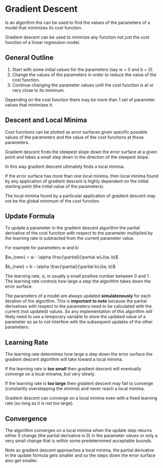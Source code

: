 # Gradient Descent

Is an algorithm the can be used to find the values of the parameters of a model that minimizes its cost function.

Gradient descent can be used to minimize any function not just the cost function of a linear regression model.

## General Outline

1. Start with some initial values for the parameters (say w = 0 and b = 0).
2. Change the values of the parameters in order to reduce the value of the cost function.
3. Continue changing the parameter values unitl the cost function is at or very close to its minimum.

Depending on the cost function there may be more than 1 set of parameter values that minimizes it.

## Descent and Local Minima

Cost functions can be plotted as error surfaces given specific possible values of the parameters and the value of the cost functions at those parameters.

Gradient descent finds the steepest slope down the error surface at a given point and takes a small step down in the direction of the steepest slope.

In this way gradient descent ultimately finds a local minima.

If the error surface has more than one local minima, then local minima found by any application of gradient descent is highly dependent on the initial starting point (the initial value of the parameters).

The local minima found by a particular application of gradient descent may not be the global minimum of the cost function.

## Update Formula

To update a parameter in the gradient descent algorithm the partial derivative of the cost function with respect to the parameter multiplied by the learning rate is subtracted from the current parameter value.

For example for parameters w and b:

$w_{new} = w - \alpha \frac{\partial}{\partial w}J(w, b)$

$b_{new} = b - \alpha \frac{\partial}{\partial b}J(w, b)$

The learning rate, $\alpha$, is usually a small positive number between 0 and 1. The learning rate controls how large a step the algorithm takes down the error surface.

The parameters of a model are always updated **simulatenously** for each iteration of the algorithm. This is **important to note** because the partial derivatives with respect to the parameters need to be calculated with the current (not updated) values. So any implementation of this algorithm will likely need to use a temporary variable to store the updated value of a parameter so as to not interfere with the subsequent updates of the other parameters.

## Learning Rate

The learning rate determines how large a step down the error surface the gradient descent algorithm will take toward a local minima.

If the learning rate is **too small** then gradient descent will eventually converge on a local minama, but very slowly.

If the learning rate is **too large** then gradient descent may fail to converge (constantly overstepping the minima) and never reach a local minima.

Gradient descent can converge on a local minima even with a fixed learning rate (so long as it is not too large).

## Convergence

The algorithm converges on a local minima when the update step returns either 0 change (the partial derivative is 0) in the parameter values or only a very small change that is within some predetermined acceptable bounds.

Note as gradient descent approaches a local minima, the partial derivative in the update formula gets smaller and so the steps down the error surface also get smaller.
